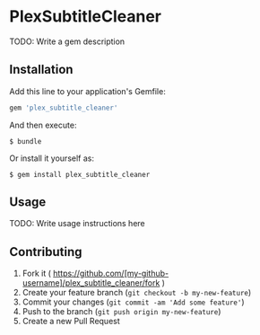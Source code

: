 # PlexSubtitleCleaner

TODO: Write a gem description

## Installation

Add this line to your application's Gemfile:

```ruby
gem 'plex_subtitle_cleaner'
```

And then execute:

    $ bundle

Or install it yourself as:

    $ gem install plex_subtitle_cleaner

## Usage

TODO: Write usage instructions here

## Contributing

1. Fork it ( https://github.com/[my-github-username]/plex_subtitle_cleaner/fork )
2. Create your feature branch (`git checkout -b my-new-feature`)
3. Commit your changes (`git commit -am 'Add some feature'`)
4. Push to the branch (`git push origin my-new-feature`)
5. Create a new Pull Request
